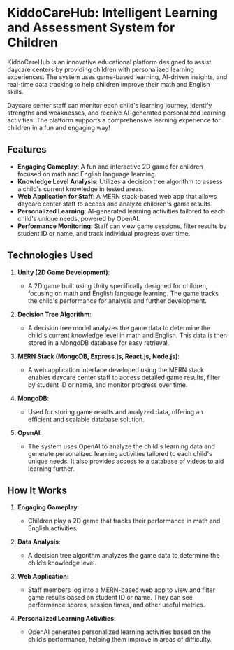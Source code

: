 # KiddoCareHub: Intelligent Learning and Assessment System for Children

KiddoCareHub is an innovative educational platform designed to assist daycare centers by providing children with personalized learning experiences. The system uses game-based learning, AI-driven insights, and real-time data tracking to help children improve their math and English skills. 

Daycare center staff can monitor each child's learning journey, identify strengths and weaknesses, and receive AI-generated personalized learning activities. The platform supports a comprehensive learning experience for children in a fun and engaging way!

## Features

- **Engaging Gameplay**: A fun and interactive 2D game for children focused on math and English language learning.
- **Knowledge Level Analysis**: Utilizes a decision tree algorithm to assess a child's current knowledge in tested areas.
- **Web Application for Staff**: A MERN stack-based web app that allows daycare center staff to access and analyze children's game results.
- **Personalized Learning**: AI-generated learning activities tailored to each child's unique needs, powered by OpenAI.
- **Performance Monitoring**: Staff can view game sessions, filter results by student ID or name, and track individual progress over time.

## Technologies Used

1. **Unity (2D Game Development)**:
   - A 2D game built using Unity specifically designed for children, focusing on math and English language learning. The game tracks the child's performance for analysis and further development.

2. **Decision Tree Algorithm**:
   - A decision tree model analyzes the game data to determine the child's current knowledge level in math and English. This data is then stored in a MongoDB database for easy retrieval.

3. **MERN Stack (MongoDB, Express.js, React.js, Node.js)**:
   - A web application interface developed using the MERN stack enables daycare center staff to access detailed game results, filter by student ID or name, and monitor progress over time.

4. **MongoDB**:
   - Used for storing game results and analyzed data, offering an efficient and scalable database solution.

5. **OpenAI**:
   - The system uses OpenAI to analyze the child's learning data and generate personalized learning activities tailored to each child's unique needs. It also provides access to a database of videos to aid learning further.

## How It Works

1. **Engaging Gameplay**:
   - Children play a 2D game that tracks their performance in math and English activities.
   
2. **Data Analysis**:
   - A decision tree algorithm analyzes the game data to determine the child’s knowledge level.

3. **Web Application**:
   - Staff members log into a MERN-based web app to view and filter game results based on student ID or name. They can see performance scores, session times, and other useful metrics.

4. **Personalized Learning Activities**:
   - OpenAI generates personalized learning activities based on the child’s performance, helping them improve in areas of difficulty.


